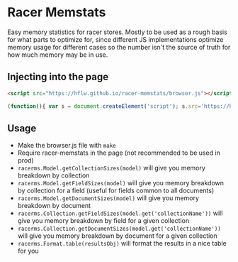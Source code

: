 Racer Memstats
==============

Easy memory statistics for racer stores. Mostly to be used as a rough basis for what parts to optimize for, since different JS implementations optimize memory usage for different cases so the number isn't the source of truth for how much memory may be in use.

Injecting into the page
-----------------------

```html
<script src="https://hflw.github.io/racer-memstats/browser.js"></script>
```

```javascript
(function(){ var s = document.createElement('script'); s.src='https://hflw.github.io/racer-memstats/browser.js'; document.head.appendChild(s);})();
```

Usage
-----

 - Make the browser.js file with `make`
 - Require racer-memstats in the page (not recommended to be used in prod)
 - `racerms.Model.getCollectionSizes(model)` will give you memory breakdown by collection
 - `racerms.Model.getFieldSizes(model)` will give you memory breakdown by collection for a field (useful for fields common to all documents)
 - `racerms.Model.getDocumentSizes(model)` will give you memory breakdown by document
 - `racerms.Collection.getFieldSizes(model.get('collectionName'))` will give you memory breakdown by field for a given collection
 - `racerms.Collection.getDocumentSizes(model.get('collectionName'))` will give you memory breakdown by document for a given collection
 - `racerms.Format.table(resultsObj)` will format the results in a nice table for you

